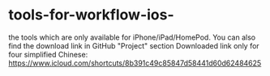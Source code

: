 # tools-for-workflow-ios-
the tools which are only available for iPhone/iPad/HomePod.
You can also find the download link in GitHub "Project" section
Downloaded link only for four simplified Chinese:
https://www.icloud.com/shortcuts/8b391c49c85847d58441d60d62484625
